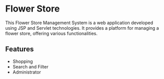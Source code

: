 
# Flower Store

This Flower Store Management System is a web application developed using JSP and Servlet technologies. It provides a platform for managing a flower store, offering various functionalities.


## Features

- Shopping
- Search and Filter
- Administrator


